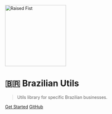 <img src="https://upload.wikimedia.org/wikipedia/commons/2/2a/Fist.svg" alt="Raised Fist" height="200"/>

# 🇧🇷 Brazilian Utils

> Utils library for specific Brazilian businesses.

[Get Started](getting-started.md)
[GitHub](https://github.com/brazilian-utils/brazilian-utils)
